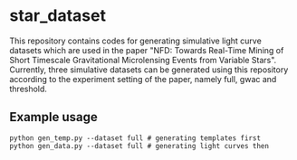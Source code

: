 # star_dataset
This repository contains codes for generating simulative light curve datasets which are used in the paper "NFD: Towards Real-Time Mining of Short Timescale Gravitational Microlensing Events from Variable Stars". Currently, three simulative datasets can be generated using this repository according to the experiment setting of the paper, namely full, gwac and threshold.   
## Example usage  
```
python gen_temp.py --dataset full # generating templates first  
python gen_data.py --dataset full # generating light curves then  
``` 

